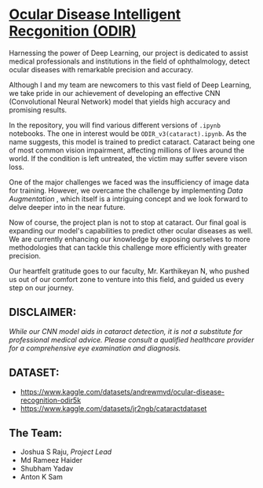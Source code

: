 # <u>Ocular Disease Intelligent Recgonition (ODIR)</u>


Harnessing the power of Deep Learning, our project is dedicated to assist medical professionals and institutions in the field of ophthalmology, detect ocular diseases with remarkable precision and accuracy.


Although I and my team are newcomers to this vast field of Deep Learning, we take pride in our achievement of developing an effective CNN (Convolutional Neural Network) model that yields high accuracy and promising results.

In the repository, you will find various different versions of `.ipynb` notebooks. The one in interest would be `ODIR_v3(cataract).ipynb`. As the name suggests, this model is trained to predict cataract. Cataract being one of most common vision impairment, affecting millions of lives around the world. If the condition is left untreated, the victim may suffer severe vison loss.

One of the major challenges we faced was the insufficiency of image data for training. However, we overcame the challenge by implementing *Data Augmentation* , which itself is a intriguing concept and we look forward to delve deeper into in the near future.


Now of course, the project plan is not to stop at cataract. Our final goal is expanding our model's capabilities to predict other ocular diseases as well. We are currently enhancing our knowledge by exposing ourselves to more methodologies that can tackle this challenge more efficiently with greater precision.


Our heartfelt gratitude goes to our faculty, Mr. Karthikeyan N, who pushed us out of our comfort zone to venture into this field, and guided us every step on our journey.

## **DISCLAIMER:**

*While our CNN model aids in cataract detection, it is not a substitute for professional medical advice. Please consult a qualified healthcare provider for a comprehensive eye examination and diagnosis.*

## **DATASET:**

- https://www.kaggle.com/datasets/andrewmvd/ocular-disease-recognition-odir5k 
- https://www.kaggle.com/datasets/jr2ngb/cataractdataset

## The Team:
- Joshua S Raju, *Project Lead*
-  Md Rameez Haider
-  Shubham Yadav
-  Anton K Sam

